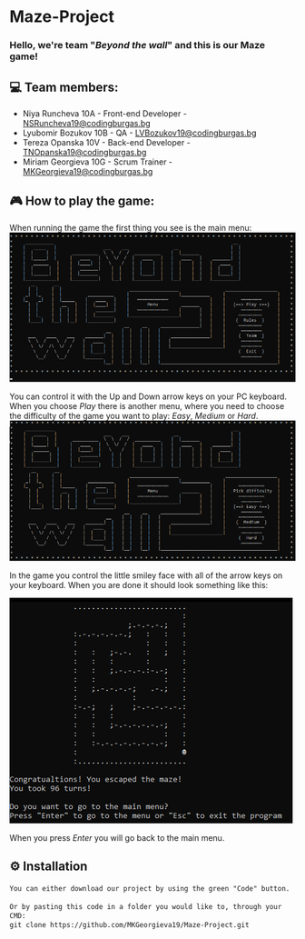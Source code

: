 # Maze-Project
### Hello, we're team "*Beyond the wall*" and this is our Maze game!
## 💻 Team members:
* Niya Runcheva 10A - Front-end Developer - NSRuncheva19@codingburgas.bg
* Lyubomir Bozukov 10B - QA - LVBozukov19@codingburgas.bg
* Tereza Opanska 10V - Back-end Developer - TNOpanska19@codingburgas.bg
* Miriam Georgieva 10G - Scrum Trainer - MKGeorgieva19@codingburgas.bg

## 🎮 How to play the game:
When running the game the first thing you see is the main menu:
<img src="README images/main menu.png">

You can control it with the Up and Down arrow keys on your PC keyboard. When you choose *Play* there is another menu, where you need to choose the difficulty of the game you want to play: *Easy*, *Medium* or *Hard*. 
<img src="README images/game difficulty.png">

In the game you control the little smiley face with all of the arrow keys on your keyboard. When you are done it should look something like this:

<img src="README images/game.png">

When you press *Enter* you will go back to the main menu.

## ⚙️ Installation
```
You can either download our project by using the green "Code" button.

Or by pasting this code in a folder you would like to, through your CMD:
git clone https://github.com/MKGeorgieva19/Maze-Project.git
```